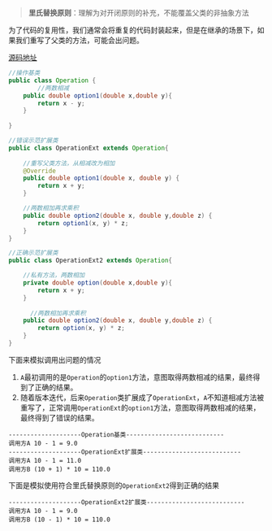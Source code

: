 > **里氏替换原则**：理解为对开闭原则的补充，不能覆盖父类的非抽象方法

为了代码的复用性，我们通常会将重复的代码封装起来，但是在继承的场景下，如果我们重写了父类的方法，可能会出问题。

[源码地址](https://github.com/FY-AhHao/learning-code/tree/main/codeDesign/demo03)

```java
//操作基类
public class Operation {
		//两数相减
    public double option1(double x,double y){
        return x - y;
    }
    
}

//错误示范扩展类
public class OperationExt extends Operation{
	
  	//重写父类方法，从相减改为相加
    @Override
    public double option1(double x, double y) {
        return x + y;
    }

  	//两数相加再求乘积
    public double option2(double x, double y,double z) {
        return option1(x, y) * z;
    }
}

//正确示范扩展类
public class OperationExt2 extends Operation{

  	//私有方法，两数相加
    private double option(double x,double y){
        return x + y;
    }
		
	  //两数相加再求乘积
    public double option2(double x, double y,double z) {
        return option(x, y) * z;
    }
}
```

下面来模拟调用出问题的情况

1. `A`最初调用的是`Operation`的`option1`方法，意图取得两数相减的结果，最终得到了正确的结果。
2. 随着版本迭代，后来`Operation`类扩展成了`OperationExt`，`A`不知道相减方法被重写了，正常调用`OperationExt`的`option1`方法，意图取得两数相减的结果，最终得到了错误的结果。

```  
--------------------Operation基类---------------------------
调用方A 10 - 1 = 9.0
--------------------OperationExt扩展类---------------------------
调用方A 10 - 1 = 11.0
调用方B (10 + 1) * 10 = 110.0
```

下面是模拟使用符合里氏替换原则的`OperationExt2`得到正确的结果

```
--------------------OperationExt2扩展类---------------------------
调用方A 10 - 1 = 9.0
调用方B (10 - 1) * 10 = 110.0
```